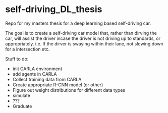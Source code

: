 # self-driving_DL_thesis
Repo for my masters thesis for a deep learning based self-driving car. 

The goal is to create a self-driving car model that, rather than dirving the car, will assist the driver incase the driver is not driving up to standards, or appropriately.
i.e. If the dirver is swaying within their lane, not slowing down for a intersection etc. 

Stuff to do:

+ init CARLA environment
+ add agents in CARLA
+ Collect training data from CARLA
+ Create appropriate R-CNN model (or other)
+ Figure out weight distributions for different data types
+ simulate 
+ ???
+ Graduate
